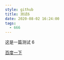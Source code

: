 ```yaml
---
style: github
title: 测试6
date: 2020-08-02 16:24:00
tags:
  - 666
---
```


这是一篇测试 6

[百度一下](https://www.baidu.com)
